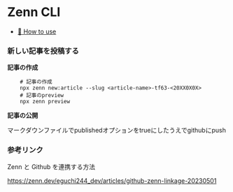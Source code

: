 # Zenn CLI

- [📘 How to use](https://zenn.dev/zenn/articles/zenn-cli-guide)

### 新しい記事を投稿する
**記事の作成**
```
    # 記事の作成
    npx zenn new:article --slug <article-name>-tf63-<20XX0X0X>
    # 記事のpreview
    npx zenn preview
```

**記事の公開**

マークダウンファイルでpublishedオプションをtrueにしたうえでgithubにpush

### 参考リンク

Zenn と Github を連携する方法

https://zenn.dev/eguchi244_dev/articles/github-zenn-linkage-20230501
